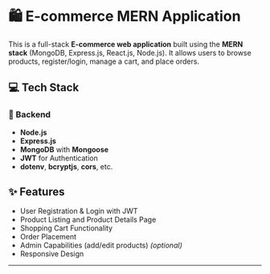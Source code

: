 # 🛍️ E-commerce MERN Application

This is a full-stack **E-commerce web application** built using the **MERN stack** (MongoDB, Express.js, React.js, Node.js). It allows users to browse products, register/login, manage a cart, and place orders.



## 💻 Tech Stack

### 🔧 Backend
- **Node.js**
- **Express.js**
- **MongoDB** with **Mongoose**
- **JWT** for Authentication
- **dotenv**, **bcryptjs**, **cors**, etc.

## ✨ Features

- User Registration & Login with JWT
- Product Listing and Product Details Page
- Shopping Cart Functionality
- Order Placement
- Admin Capabilities (add/edit products) *(optional)*
- Responsive Design

---



